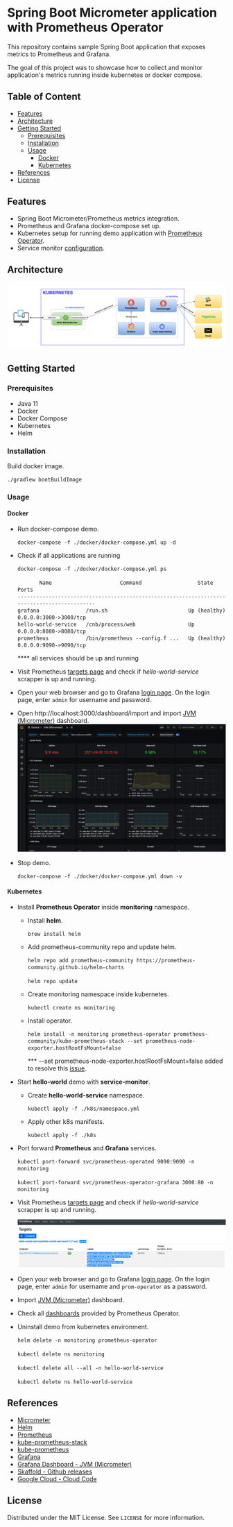 # Spring Boot Micrometer application with Prometheus Operator 

This repository contains sample Spring Boot application that exposes metrics to Prometheus and Grafana.

The goal of this project was to showcase how to collect and monitor application's metrics running inside kubernetes or docker compose. 

## Table of Content

- [Features](#features)
- [Architecture](#architecture)
- [Getting Started](#getting-started)
    * [Prerequisites](#prerequisites)
    * [Installation](#installation)
    * [Usage](#usage)
        + [Docker](#docker)
        + [Kubernetes](#kubernetes)
- [References](#references)
- [License](#license)

## Features

* Spring Boot Micrometer/Prometheus metrics integration.
* Prometheus and Grafana docker-compose set up.
* Kubernetes setup for running demo application with [Prometheus Operator](https://github.com/prometheus-operator/kube-prometheus).
* Service monitor [configuration](./k8s/service_monitor.yaml).

## Architecture

![architecture.png](./_docs/img/architecture.png)

## Getting Started

### Prerequisites

* Java 11
* Docker
* Docker Compose
* Kubernetes
* Helm

### Installation

Build docker image.

```shell
./gradlew bootBuildImage
```

### Usage

#### Docker

* Run docker-compose demo.
  ```shell
  docker-compose -f ./docker/docker-compose.yml up -d
  ```
* Check if all applications are running
    ```shell
    docker-compose -f ./docker/docker-compose.yml ps
  
           Name                      Command                  State               Ports         
    --------------------------------------------------------------------------------------------
    grafana               /run.sh                          Up (healthy)   0.0.0.0:3000->3000/tcp
    hello-world-service   /cnb/process/web                 Up             0.0.0.0:8080->8080/tcp
    prometheus            /bin/prometheus --config.f ...   Up (healthy)   0.0.0.0:9090->9090/tcp
    ```
  **** all services should be up and running

* Visit Prometheus [targets page](http://localhost:9090/targets) and check if *hello-world-service* scrapper is up and running.

* Open your web browser and go to Grafana [login page](http://localhost:3000/). On the login page, enter `admin` for username and password.
* Open http://localhost:3000/dashboard/import and import [JVM (Micrometer)](https://grafana.com/grafana/dashboards/4701)
  dashboard.
  ![jvm-micrometer.png](./_docs/img/jvm-micrometer.png)


* Stop demo.
  ```shell
  docker-compose -f ./docker/docker-compose.yml down -v
  ```

#### Kubernetes

* Install **Prometheus Operator** inside **monitoring** namespace.
  
    * Install **helm**.
      ```shell
      brew install helm
      ```
      
    * Add prometheus-community repo and update helm.
      ```shell
      helm repo add prometheus-community https://prometheus-community.github.io/helm-charts
    
      helm repo update
      ```
      
    * Create monitoring namespace inside kubernetes.
      ```shell
      kubectl create ns monitoring
      ```
      
    * Install operator.
      ```shell
      helm install -n monitoring prometheus-operator prometheus-community/kube-prometheus-stack --set prometheus-node-exporter.hostRootFsMount=false
      ```
      *** --set prometheus-node-exporter.hostRootFsMount=false added to resolve this [issue](https://github.com/prometheus-community/helm-charts/issues/467).
    
* Start **hello-world** demo with **service-monitor**.
  
    * Create **hello-world-service** namespace.
        ```shell
        kubectl apply -f ./k8s/namespace.yml
        ```
  
    * Apply other k8s manifests.
        ```shell
        kubectl apply -f ./k8s 
        ```
  
* Port forward **Prometheus** and **Grafana** services.
    ```shell
    kubectl port-forward svc/prometheus-operated 9090:9090 -n monitoring
   
    kubectl port-forward svc/prometheus-operator-grafana 3000:80 -n monitoring
    ```
  
* Visit Prometheus [targets page](http://localhost:9090/targets) and check if *hello-world-service* scrapper is up and running.
    
    ![prometheus-targets.png](./_docs/img/prometheus-targets.png)


* Open your web browser and go to Grafana [login page](http://localhost:3000/). On the login page, enter `admin` for username and `prom-operator` as a password.

* Import [JVM (Micrometer)](https://grafana.com/grafana/dashboards/4701) dashboard.

* Check all [dashboards](http://localhost:3000/dashboards) provided by Prometheus Operator.

* Uninstall demo from kubernetes environment.
    ```shell
    helm delete -n monitoring prometheus-operator
    
    kubectl delete ns monitoring
  
    kubectl delete all --all -n hello-world-service
  
    kubectl delete ns hello-world-service
    ```

## References

* [Micrometer](https://micrometer.io/)
* [Helm](https://github.com/helm/helm)
* [Prometheus](https://prometheus.io/)
* [kube-prometheus-stack](https://github.com/prometheus-community/helm-charts/tree/main/charts/kube-prometheus-stack)
* [kube-prometheus](https://github.com/prometheus-operator/kube-prometheus)
* [Grafana](https://grafana.com/)
* [Grafana Dashboard - JVM (Micrometer)](https://grafana.com/grafana/dashboards/4701)
* [Skaffold - Github releases](https://github.com/GoogleContainerTools/skaffold/releases)
* [Google Cloud - Cloud Code](https://cloud.google.com/code)

## License

Distributed under the MIT License. See `LICENSE` for more information.
